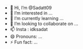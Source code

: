- 👋 Hi, I’m @Sadatt09
- 👀 I’m interested in ...
- 🌱 I’m currently learning ...
- 💞️ I’m looking to collaborate on ...
- 📫 Insta : idksadat
- 😄 Pronouns: ...
- ⚡ Fun fact: ...

<!---
Sadatt09/Sadatt09 is a ✨ special ✨ repository because its `README.md` (this file) appears on your GitHub profile.
You can click the Preview link to take a look at your changes.
--->
